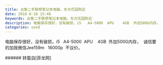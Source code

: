 ```yaml
---
title: 出售二手联想笔记本电脑，东方花园附近
date: 2018-8-18 15:48
keywords: 出售二手联想笔记本电脑，东方花园附近
description: 电脑保存很好，没有破损，i5   A4-5000  APU    4GB  外加500G内存，  诚信要的加我微信Jee159m   16000p  不议价。
categories: used
---
```

<td class="t_f" id="postmessage_1657580">

电脑保存很好，没有破损，i5   A4-5000  APU    4GB  外加500G内存，  诚信要的加我微信Jee159m   16000p  不议价。<br/>
<img alt="" border="0" class="zoom" data-cf-modified-4adeed5abb8731820640e306-="" file="http://www.flw.ph/data/appbyme/upload/image/201808/18/VUJeYXybQ98t.jpg" id="aimg_eUWD9" lazyloadthumb="1" onclick="" onmouseover="" src="http://www.flw.ph/data/appbyme/upload/image/201808/18/VUJeYXybQ98t.jpg"/><br/>
<img alt="" border="0" class="zoom" data-cf-modified-4adeed5abb8731820640e306-="" file="http://www.flw.ph/data/appbyme/upload/image/201808/18/ZYN4bmL8GOLJ.jpg" id="aimg_mJe8O" lazyloadthumb="1" onclick="" onmouseover="" src="http://www.flw.ph/data/appbyme/upload/image/201808/18/ZYN4bmL8GOLJ.jpg"/><br/>
<img alt="" border="0" class="zoom" data-cf-modified-4adeed5abb8731820640e306-="" file="http://www.flw.ph/data/appbyme/upload/image/201808/18/N4CRLnNWhEXb.jpg" id="aimg_CdlC1" lazyloadthumb="1" onclick="" onmouseover="" src="http://www.flw.ph/data/appbyme/upload/image/201808/18/N4CRLnNWhEXb.jpg"/><br/>
</td>
###### 转载自[菲龙网]